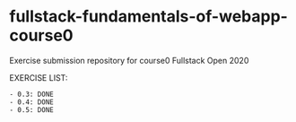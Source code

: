 # fullstack-fundamentals-of-webapp-course0
Exercise submission repository for course0 Fullstack Open 2020

EXERCISE LIST: 

    - 0.3: DONE
    - 0.4: DONE
    - 0.5: DONE